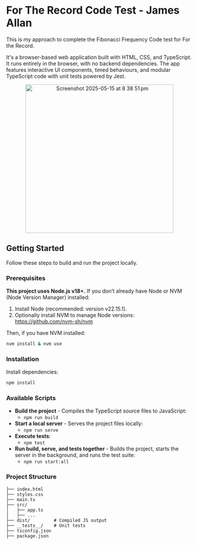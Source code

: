 # For The Record Code Test - James Allan

This is my approach to complete the Fibonacci Frequency Code test for For the Record.

It's a browser-based web application built with HTML, CSS, and TypeScript. It runs entirely in the browser, with no backend dependencies. The app features interactive UI components, timed behaviours, and modular TypeScript code with unit tests powered by Jest.

<p align="center">
<img width="400" alt="Screenshot 2025-05-15 at 8 38 51 pm" src="https://github.com/user-attachments/assets/818fd240-a944-4493-b4c7-6cc4202322c2" />
</p>

## Getting Started

Follow these steps to build and run the project locally.

### Prerequisites

**This project uses Node.js v18+.** If you don’t already have Node or NVM (Node Version Manager) installed:

1. Install Node (recommended: version v22.15.1).
2. Optionally install NVM to manage Node versions: https://github.com/nvm-sh/nvm

Then, if you have NVM installed:

```bash
nvm install & nvm use
```

### Installation
Install dependencies:

```bash
npm install
```

### Available Scripts

- **Build the project** - Compiles the TypeScript source files to JavaScript:
   - `npm run build`
- **Start a local server** - Serves the project files locally:
   - `npm run serve`
- **Execute tests**:
  - `npm test`
- **Run build, serve, and tests together** - Builds the project, starts the server in the background, and runs the test suite:
  - `npm run start:all`

### Project Structure

```
├── index.html
├── styles.css
├── main.ts
├── src/
│   ├── app.ts
│   ├── ...
├── dist/         # Compiled JS output
├── __tests__/    # Unit tests
├── tsconfig.json
├── package.json
```
